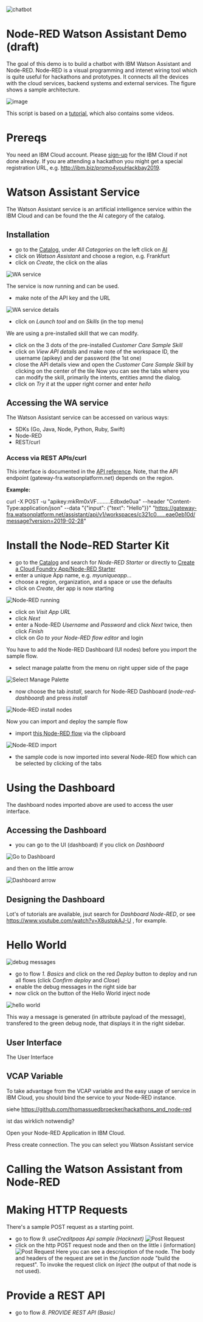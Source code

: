 ![chatbot](Conversation_service_Blog1200x600.png)

# Node-RED Watson Assistant Demo (draft)

The goal of this demo is to build a chatbot with IBM Watson Assistant and Node-RED. Node-RED is a visual programming and intenet wiring tool which is quite useful for hackathons and prototypes. It connects all the devices with the cloud services, backend systems and external services.
The figure shows a sample architecture.

![image](architecture.jpg)

This script is based on a [tutorial](https://github.com/thomassuedbroecker/hackathons_and_node-red), which also contains some videos. 
# Prereqs
You need an IBM Cloud account. Please [sign-up](https://cloud.ibm.com/) for the IBM Cloud if not done already. If you are attending a hackathon you might get a special registration URL, e.g. http://ibm.biz/promo4youHackbay2019.

# Watson Assistant Service
The Watson Assistant service is an artificial intelligence service within the IBM Cloud and can be found the the AI category of the catalog.
## Installation
- go to the [Catalog](https://cloud.ibm.com/catalog), under *All Categories* on the left click on [AI](https://cloud.ibm.com/catalog?category=ai)
- click on *Watson Assistant* and choose a region, e.g. Frankfurt
- click on *Create*, the click on the alias

![WA service](wa-service.jpg)

The service is now running and can be used.
- make note of the API key and the URL  

![WA service details](wa-service2.jpg)
- click on *Launch tool* and on  *Skills* (in the top menu)

We are using a pre-installed skill that we can modify.
- click on the 3 dots of the pre-installed *Customer Care Sample Skill*
- click on *View API details* and make note of the workspace ID, the username (apikey) and der password (the 1st one)
- close the API details view and open the *Customer Care Sample Skill* by clicking on the center of the tile
Now you can see the tabs where you can modify the skill, primarily the intents, entities amnd the dialog.
- click on *Try it* at the upper right corner and enter *hello*

## Accessing the WA service

The Watson Assistant service can be accessed on various ways:
- SDKs (Go, Java, Node, Python, Ruby, Swift)
- Node-RED
- REST/curl

### Access via REST APIs/curl

This interface is documented in the [API reference](https://cloud.ibm.com/apidocs/assistant#get-response-to-user-input). Note, that the API endpoint (gateway-fra.watsonplatform.net) depends on the region.

**Example:**

curl -X POST -u "apikey:mkRm0xVF.........Edbxde0ua" --header "Content-Type:application/json" --data "{\"input\": {\"text\": \"Hello\"}}" "https://gateway-fra.watsonplatform.net/assistant/api/v1/workspaces/c321c0......eae0eb10d/message?version=2019-02-28"

# Install the Node-RED Starter Kit
- go to the [Catalog](https://cloud.ibm.com/catalog) and search for _Node-RED Starter_ or directly to [Create a Cloud Foundry App/Node-RED Starter](https://cloud.ibm.com/catalog/starters/node-red-starter)
- enter a unique App name, e.g. *myuniqueapp...*
- choose a region, organization, and a space or use the defaults
- click on *Create*, der app is now starting

 ![Node-RED running](noderedrunning.jpg)
- click on *Visit App URL*
- click *Next*
- enter a Node-RED *Username* and *Password* and click *Next* twice, then click *Finish*
- click on *Go to your Node-RED flow editor* and login

You have to add the Node-RED Dashboard (UI nodes) before you import the sample flow.

- select manage palatte from the menu on right upper side of the page

![Select Manage Palette](Node-RED_Select_Manage-Palette.jpg)

- now choose the tab *install*, search for Node-RED Dashboard (*node-red-dashboard*) and press *install*

![Node-RED install nodes](Node-RED_Install_nodes.jpg)

Now you can import and deploy the sample flow
- import [this Node-RED flow](https://raw.githubusercontent.com/gitjps/hackathons_and_node-red/master/node-red-flows/node-flows-hackathon-hacknext-2019.json) via the clipboard 

![Node-RED import](importnoderedflow.jpg)

- the sample code is now imported into several Node-RED flow which can be selected by clicking of the tabs
# Using the Dashboard
The dashboard nodes imported above are used to access the user interface.
## Accessing the Dashboard
- you can go to the UI (dashboard) if you click on *Dashboard*

![Go to Dashboard](dashboard1.jpg)

and then on the little arrow

![Dashboard arrow](dashboard2.jpg)

## Designing the Dashboard
Lot's of tutorials are available, jsut search for *Dashboard Node-RED*, or see https://www.youtube.com/watch?v=X8ustpkAJ-U , for example.
# Hello World
![debug messages](debugmessages.jpg)

- go to flow *1. Basics* and click on the red *Deploy* button to deploy and run all flows (click *Confirm deploy* and *Close*)
- enable the debug messages in the right side bar
- now click on the button of the Hello World inject node

![hello world](helloworld.jpg)

This way a message is generated (in attribute payload of the message), transfered to the green debug node, that displays it in the right sidebar.
## User Interface
The User Interface
## VCAP Variable
To take advantage from the VCAP variable and the easy usage of service in IBM Cloud, you should bind the service to your Node-RED instance.

siehe https://github.com/thomassuedbroecker/hackathons_and_node-red

<bild> ist das wirklich notwendig?

Open your Node-RED Application in IBM Cloud.

Press create connection. The you can select you Watson Assistant service


# Calling the Watson Assistant from Node-RED

# Making HTTP Requests

There's a sample POST request as a starting point.
- go to flow *9. useCreditpaas Api sample (Hacknext)*
![Post Request](post-request.jpg)
- click on the http POST request node and then on the little i (information)
![Post Request](information.jpg)
Here you can see a descrioption of the node. The body and headers of the request are set in the  *function node* "build the request". To invoke the request click on *Inject* (the output of that node is not used).

# Provide a REST API
- go to flow *8. PROVIDE REST API  (Basic)*

